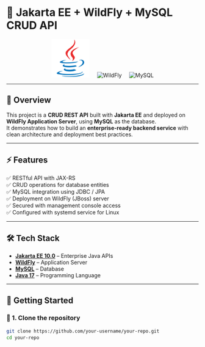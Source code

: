 # 🚀 Jakarta EE + WildFly + MySQL CRUD API  

<p align="center">
  <img src="https://raw.githubusercontent.com/devicons/devicon/master/icons/java/java-original.svg" alt="Java" width="100"/>
   &nbsp;&nbsp;&nbsp;
  <img src="https://www.vectorlogo.zone/logos/wildfly/wildfly-icon.svg" alt="WildFly" width="160"/>
  &nbsp;&nbsp;&nbsp;
  <img src="https://upload.wikimedia.org/wikipedia/en/d/dd/MySQL_logo.svg" alt="MySQL" width="120"/>
 

</p>

---

## 📌 Overview  

This project is a **CRUD REST API** built with **Jakarta EE** and deployed on **WildFly Application Server**, using **MySQL** as the database.  
It demonstrates how to build an **enterprise-ready backend service** with clean architecture and deployment best practices.  

---

## ⚡ Features  

✅ RESTful API with JAX-RS  
✅ CRUD operations for database entities  
✅ MySQL integration using JDBC / JPA  
✅ Deployment on WildFly (JBoss) server  
✅ Secured with management console access  
✅ Configured with systemd service for Linux  

---

## 🛠️ Tech Stack  

- **[Jakarta EE 10.0](https://jakarta.ee/)** – Enterprise Java APIs  
- **[WildFly](https://www.wildfly.org/)** – Application Server  
- **[MySQL](https://www.mysql.com/)** – Database  
- **[Java 17](https://openjdk.org/projects/jdk/17/)** – Programming Language  

---

## 🚀 Getting Started  

### 🔹 1. Clone the repository  
```bash
git clone https://github.com/your-username/your-repo.git
cd your-repo
